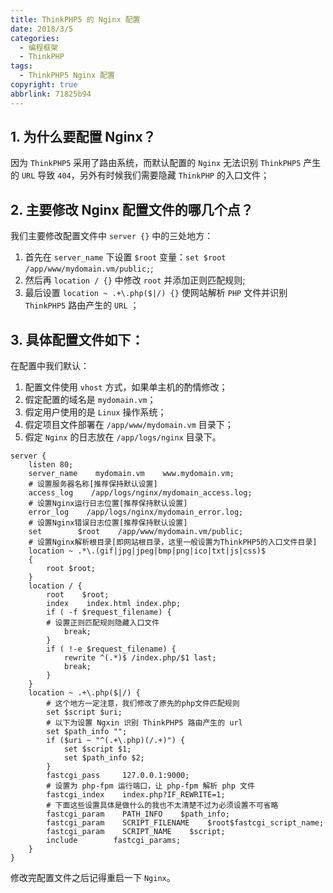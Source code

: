 ```yaml
---
title: ThinkPHP5 的 Nginx 配置
date: 2018/3/5
categories:
  - 编程框架
  - ThinkPHP
tags:
  - ThinkPHP5 Nginx 配置
copyright: true
abbrlink: 71825b94
---
```


## 1. 为什么要配置 Nginx？

因为 `ThinkPHP5` 采用了路由系统，而默认配置的 `Nginx` 无法识别 `ThinkPHP5` 产生的 `URL` 导致 `404`，另外有时候我们需要隐藏 `ThinkPHP` 的入口文件；

## 2. 主要修改 Nginx 配置文件的哪几个点？

我们主要修改配置文件中 `server {}` 中的三处地方：

1. 首先在 `server_name` 下设置 `$root` 变量：`set $root /app/www/mydomain.vm/public;`;
2. 然后再 `location / {}` 中修改 `root` 并添加正则匹配规则;
3. 最后设置 `location ~ .+\.php($|/) {}` 使网站解析 `PHP` 文件并识别 `ThinkPHP5` 路由产生的 `URL` ；

## 3. 具体配置文件如下：

在配置中我们默认：

1. 配置文件使用 `vhost` 方式，如果单主机的酌情修改；
2. 假定配置的域名是 `mydomain.vm`；
3. 假定用户使用的是 `Linux` 操作系统；
4. 假定项目文件部署在 `/app/www/mydomain.vm` 目录下；
5. 假定 `Nginx` 的日志放在 `/app/logs/nginx` 目录下。

```config
server {
    listen 80;
    server_name    mydomain.vm    www.mydomain.vm;      
    # 设置服务器名称[推荐保持默认设置]
    access_log    /app/logs/nginx/mydomain_access.log;  
    # 设置Nginx运行日志位置[推荐保持默认设置]
    error_log    /app/logs/nginx/mydomain_error.log;    
    # 设置Nginx错误日志位置[推荐保持默认设置]
    set        $root    /app/www/mydomain.vm/public;    
    # 设置Nginx解析根目录[即网站根目录，这里一般设置为ThinkPHP5的入口文件目录]
    location ~ .*\.(gif|jpg|jpeg|bmp|png|ico|txt|js|css)$
    {
        root $root;
    }
    location / {
        root    $root;
        index    index.html index.php;
        if ( -f $request_filename) {                     
        # 设置正则匹配规则隐藏入口文件
            break;
        }
        if ( !-e $request_filename) {
            rewrite ^(.*)$ /index.php/$1 last;
            break;
        }
    }
    location ~ .+\.php($|/) { 
	    # 这个地方一定注意，我们修改了原先的php文件匹配规则
        set $script $uri;    
        # 以下为设置 Ngxin 识别 ThinkPHP5 路由产生的 url
        set $path_info "";
        if ($uri ~ "^(.+\.php)(/.+)") {
            set $script $1;
            set $path_info $2;
        }
        fastcgi_pass     127.0.0.1:9000;  
        # 设置为 php-fpm 运行端口，让 php-fpm 解析 php 文件
        fastcgi_index    index.php?IF_REWRITE=1;  
        # 下面这些设置具体是做什么的我也不太清楚不过为必须设置不可省略
        fastcgi_param    PATH_INFO    $path_info;
        fastcgi_param    SCRIPT_FILENAME    $root$fastcgi_script_name;
        fastcgi_param    SCRIPT_NAME    $script;
        include        fastcgi_params;
    }
}
```

修改完配置文件之后记得重启一下 `Nginx`。
